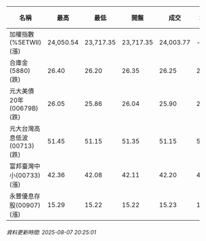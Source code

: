 | 名稱 | 最高 | 最低 | 開盤 | 成交 | 均價 | 成交金額(億) | 昨收 | 漲跌幅 | 漲跌 | 總量 | 昨量 | 振幅 |
| -------- | -------- | -------- | -------- |-------- | -------- | -------- |-------- |-------- |-------- | -------- | -------- |-------- |
|加權指數(%5ETWII) (漲)|24,050.54|23,717.35|23,717.35|24,003.77|-|4,538.47|23,447.36|2.37%|556.41|7,048,481|0|1.42%|
|合庫金(5880) (跌)|26.40|26.20|26.35|26.25|26.28|2.75|26.35|0.38%|0.10|10,456|16,510|0.76%|
|元大美債20年(00679B) (跌)|26.05|25.86|26.04|25.90|25.94|15.76|26.14|0.92%|0.24|60,775|29,102|0.73%|
|元大台灣高息低波(00713) (跌)|51.45|51.15|51.35|51.15|51.27|5.03|51.20|0.10%|0.05|9,816|5,683|0.59%|
|富邦臺灣中小(00733) (漲)|42.36|42.08|42.11|42.20|42.25|0.472|41.48|1.74%|0.72|1,116|745|0.68%|
|永豐優息存股(00907) (漲)|15.29|15.22|15.22|15.23|15.26|0.175|15.19|0.26%|0.04|1,145|1,971|0.46%|
###### 資料更新時間: 2025-08-07 20:25:01